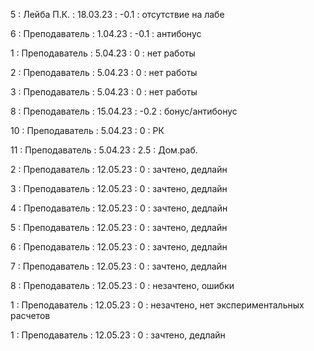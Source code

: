 5 : Лейба П.К. : 18.03.23 : -0.1 : отсутствие на лабе

6 : Преподаватель : 1.04.23 : -0.1 : антибонус

1 : Преподаватель : 5.04.23 : 0 : нет работы

2 : Преподаватель : 5.04.23 : 0 : нет работы

3 : Преподаватель : 5.04.23 : 0 : нет работы

8 : Преподаватель : 15.04.23 : -0.2 : бонус/антибонус

10 : Преподаватель : 5.04.23 : 0 : РК

11 : Преподаватель : 5.04.23 : 2.5 : Дом.раб.

2 : Преподаватель : 12.05.23 : 0 : зачтено, дедлайн

3 : Преподаватель : 12.05.23 : 0 : зачтено, дедлайн

4 : Преподаватель : 12.05.23 : 0 : зачтено, дедлайн

5 : Преподаватель : 12.05.23 : 0 : зачтено, дедлайн

6 : Преподаватель : 12.05.23 : 0 : зачтено, дедлайн

7 : Преподаватель : 12.05.23 : 0 : зачтено, дедлайн

8 : Преподаватель : 12.05.23 : 0 : незачтено, ошибки

1 : Преподаватель : 12.05.23 : 0 : незачтено, нет экспериментальных расчетов

1 : Преподаватель : 12.05.23 : 0 : зачтено, дедлайн


